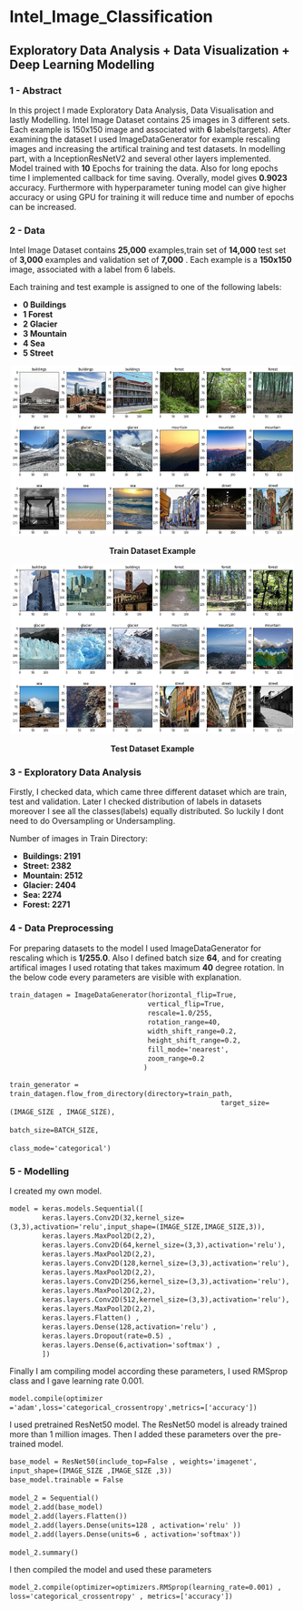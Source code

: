 # Intel_Image_Classification

## Exploratory Data Analysis + Data Visualization + Deep Learning Modelling 

### 1 - Abstract

In this project I made Exploratory Data Analysis, Data Visualisation and lastly Modelling. Intel Image Dataset contains 25 images in 3 different sets. Each example is 150x150 image and associated with __6__ labels(targets). After examining the dataset I used ImageDataGenerator for example rescaling images and increasing the artifical training and test datasets. In modelling part, with a InceptionResNetV2 and several other layers implemented. Model trained with __10__ Epochs for training the data. Also for long epochs time I implemented callback for time saving. Overally, model gives __0.9023__ accuracy. Furthermore with hyperparameter tuning model can give higher accuracy or using GPU for training it will reduce time and number of epochs can be increased.


### 2 - Data
Intel Image Dataset contains __25,000__ examples,train set of __14,000__ test set of __3,000__ examples and validation set of __7,000__ . Each example is a __150x150__  image, associated with a label from 6 labels.

Each training and test example is assigned to one of the following labels:

* __0 Buildings__
* __1 Forest__
* __2 Glacier__
* __3 Mountain__
* __4 Sea__
* __5 Street__


<p align="center">
  <img width="500" height="300" src="https://github.com/HalukSumen/Image_Classification_Intel/blob/main/images/trainset.png">
</p>
<p align="center">
     <b>Train Dataset Example</b>
</p>

<p align="center">
  <img width="500" height="300" src="https://github.com/HalukSumen/Image_Classification_Intel/blob/main/images/testset.png">
</p>
<p align="center">
   <b>Test Dataset Example</b>
</p>

### 3 - Exploratory Data Analysis

Firstly, I checked data, which came three different dataset which are train, test and validation. Later I checked distribution of labels in datasets moreover I see all the classes(labels) equally distributed. So luckily I dont need to do Oversampling or Undersampling.

Number of images in Train Directory: 
* __Buildings:  2191__
* __Street:     2382__
* __Mountain:   2512__
* __Glacier:    2404__
* __Sea:        2274__
* __Forest:     2271__

### 4 - Data Preprocessing

For preparing datasets to the model I used ImageDataGenerator for rescaling which is __1/255.0__. Also I defined batch size __64__, and for creating artifical images I used rotating that takes maximum __40__ degree rotation. In the below code every parameters are visible with explanation. 
```
train_datagen = ImageDataGenerator(horizontal_flip=True,
                                  vertical_flip=True,
                                  rescale=1.0/255,
                                  rotation_range=40,
                                  width_shift_range=0.2,
                                  height_shift_range=0.2,
                                  fill_mode='nearest',
                                  zoom_range=0.2
                                 )

```

```
train_generator = train_datagen.flow_from_directory(directory=train_path,
                                                    target_size=(IMAGE_SIZE , IMAGE_SIZE),
                                                    batch_size=BATCH_SIZE,
                                                    class_mode='categorical')   
```

### 5 - Modelling 
I created my own model. 

```
model = keras.models.Sequential([
        keras.layers.Conv2D(32,kernel_size=(3,3),activation='relu',input_shape=(IMAGE_SIZE,IMAGE_SIZE,3)),
        keras.layers.MaxPool2D(2,2),
        keras.layers.Conv2D(64,kernel_size=(3,3),activation='relu'),
        keras.layers.MaxPool2D(2,2),
        keras.layers.Conv2D(128,kernel_size=(3,3),activation='relu'),
        keras.layers.MaxPool2D(2,2),
        keras.layers.Conv2D(256,kernel_size=(3,3),activation='relu'),
        keras.layers.MaxPool2D(2,2),
        keras.layers.Conv2D(512,kernel_size=(3,3),activation='relu'),
        keras.layers.MaxPool2D(2,2),
        keras.layers.Flatten() ,    
        keras.layers.Dense(128,activation='relu') ,            
        keras.layers.Dropout(rate=0.5) ,            
        keras.layers.Dense(6,activation='softmax') ,    
        ])
```
Finally I am compiling model according these parameters, I used RMSprop class and I gave learning rate 0.001. 
```
model.compile(optimizer ='adam',loss='categorical_crossentropy',metrics=['accuracy'])
```

I used pretrained ResNet50 model. The ResNet50 model is already trained more than 1 million images. Then I added these parameters over the pre-trained model.
```
base_model = ResNet50(include_top=False , weights='imagenet', input_shape=(IMAGE_SIZE ,IMAGE_SIZE ,3))
base_model.trainable = False

model_2 = Sequential()
model_2.add(base_model)
model_2.add(layers.Flatten())
model_2.add(layers.Dense(units=128 , activation='relu' ))
model_2.add(layers.Dense(units=6 , activation='softmax'))

model_2.summary()
```
I then compiled the model and used these parameters
```
model_2.compile(optimizer=optimizers.RMSprop(learning_rate=0.001) , loss='categorical_crossentropy' , metrics=['accuracy'])
```
